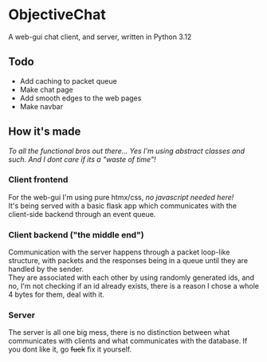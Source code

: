 # ObjectiveChat
A web-gui chat client, and server, written in Python 3.12

## Todo
  - Add caching to packet queue
  - Make chat page
  - Add smooth edges to the web pages
  - Make navbar

## How it's made
*To all the functional bros out there... Yes I'm using abstract classes and such. And I dont care if its a "waste of time"!*
### Client frontend
For the web-gui I'm using pure htmx/css, *no javascript needed here!*<br>
It's being served with a basic flask app which communicates with the client-side backend through an event queue.

### Client backend ("the middle end")
Communication with the server happens through a packet loop-like structure, with packets and the responses being in a queue until they are handled by the sender.<br>
They are associated with each other by using randomly generated ids, and no, I'm not checking if an id already exists, there is a reason I chose a whole 4 bytes for them, deal with it.

### Server
The server is all one big mess, there is no distinction between what communicates with clients and what communicates with the database. If you dont like it, go <s>fuck</s> fix it yourself.